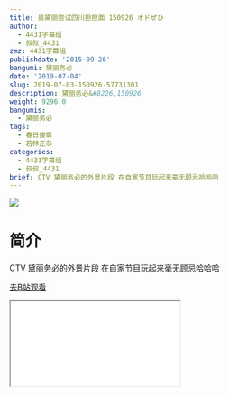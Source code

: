 ```yaml
---
title: 奥黛丽尝试四川担担面 150926 オドぜひ
author:
  - 4431字幕组
  - 叔叔_4431
zmz: 4431字幕组
publishdate: '2015-09-26'
bangumi: 黛丽务必
date: '2019-07-04'
slug: 2019-07-03-150926-57731301
description: 黛丽务必&#8226;150926
weight: 9296.0
bangumis:
  - 黛丽务必
tags:
  - 春日俊彰
  - 若林正恭
categories:
  - 4431字幕组
  - 叔叔_4431
brief: CTV 黛丽务必的外景片段 在自家节目玩起来毫无顾忌哈哈哈
---
```

![](https://raw.githubusercontent.com/tcgriffith/owaraisite/master/static/tmpimg/d63c33bda21fb7cdc05cf14e862676a988c710f5.jpg.480.jpg)
# 简介  
CTV
黛丽务必的外景片段
在自家节目玩起来毫无顾忌哈哈哈  

[去B站观看](https://www.bilibili.com/video/av57731301/)
<div class ="resp-container"><iframe class="testiframe" src="//player.bilibili.com/player.html?aid=57731301"", scrolling="no", allowfullscreen="true" > </iframe></div> 
